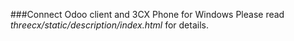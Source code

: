 ###Connect Odoo client and 3CX Phone for Windows
Please read _*threecx/static/description/index.html*_ for details.

